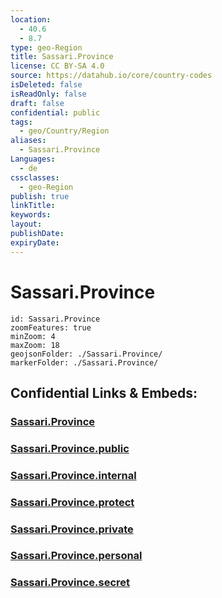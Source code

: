 ```yaml
---
location:
  - 40.6
  - 8.7
type: geo-Region
title: Sassari.Province
license: CC BY-SA 4.0
source: https://datahub.io/core/country-codes
isDeleted: false
isReadOnly: false
draft: false
confidential: public
tags:
  - geo/Country/Region
aliases:
  - Sassari.Province
Languages:
  - de
cssclasses:
  - geo-Region
publish: true
linkTitle:
keywords:
layout:
publishDate:
expiryDate:
---
```


# Sassari.Province

```leaflet
id: Sassari.Province
zoomFeatures: true 
minZoom: 4 
maxZoom: 18
geojsonFolder: ./Sassari.Province/
markerFolder: ./Sassari.Province/
```


## Confidential Links & Embeds: 

### [Sassari.Province](/_Standards/Earth/Continent/Europe/Europe~South/Italy/regions~Italy/Sardinia/Sassari.Province.md) 

### [Sassari.Province.public](/_public/Earth/Continent/Europe/Europe~South/Italy/regions~Italy/Sardinia/Sassari.Province.public.md) 

### [Sassari.Province.internal](/_internal/Earth/Continent/Europe/Europe~South/Italy/regions~Italy/Sardinia/Sassari.Province.internal.md) 

### [Sassari.Province.protect](/_protect/Earth/Continent/Europe/Europe~South/Italy/regions~Italy/Sardinia/Sassari.Province.protect.md) 

### [Sassari.Province.private](/_private/Earth/Continent/Europe/Europe~South/Italy/regions~Italy/Sardinia/Sassari.Province.private.md) 

### [Sassari.Province.personal](/_personal/Earth/Continent/Europe/Europe~South/Italy/regions~Italy/Sardinia/Sassari.Province.personal.md) 

### [Sassari.Province.secret](/_secret/Earth/Continent/Europe/Europe~South/Italy/regions~Italy/Sardinia/Sassari.Province.secret.md)

